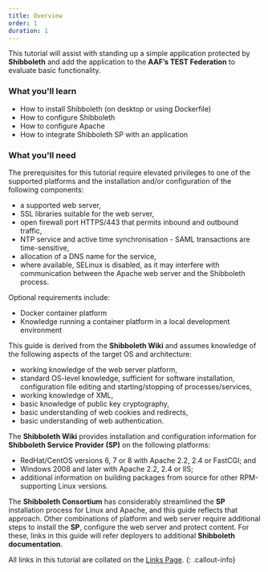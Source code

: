 ```yaml
---
title: Overview
order: 1
duration: 1
---
```


This tutorial will assist with standing up a simple application protected by **Shibboleth** and add the application
to the **AAF’s TEST Federation** to evaluate basic functionality.

### What you'll learn
- How to install Shibboleth (on desktop or using Dockerfile)
- How to configure Shibboleth
- How to configure Apache
- How to integrate Shibboleth SP with an application

### What you'll need

The prerequisites for this tutorial require elevated privileges to one of the supported platforms and the installation 
and/or configuration of the following components:

- a supported web server, 
- SSL libraries suitable for the web server,
- open firewall port HTTPS/443 that permits inbound and outbound traffic,
- NTP service and active time synchronisation - SAML transactions are time-sensitive,
- allocation of a DNS name for the service,
- where available, SELinux is disabled, as it may interfere with communication between the Apache web server and 
the Shibboleth process.

Optional requirements include:
- Docker container platform
- Knowledge running a container platform in a local development environment

This guide is derived from the **Shibboleth Wiki** and assumes knowledge of the following aspects of the target OS and
architecture:

- working knowledge of the web server platform,
- standard OS-level knowledge, sufficient for software installation, configuration file editing and starting/stopping of processes/services,
- working knowledge of XML,
- basic knowledge of public key cryptography,
- basic understanding of web cookies and redirects,
- basic understanding of web authentication.

The **Shibboleth Wiki** provides installation and configuration information for **Shibboleth Service Provider (SP)** on
the following platforms:

- RedHat/CentOS versions 6, 7 or 8 with Apache 2.2, 2.4 or FastCGI; and
- Windows 2008 and later with Apache 2.2, 2.4 or IIS;
- additional information on building packages from source for other RPM-supporting Linux versions.


The **Shibboleth Consortium** has considerably streamlined the **SP** installation process for Linux and Apache, and
this guide reflects that approach. Other combinations of platform and web server require additional steps to install
the **SP**, configure the web server and protect content. For these, links in this guide will refer deployers to
additional **Shibboleth documentation**.

All links in this tutorial are collated on the [Links Page](/saml-integration/10-links).
{: .callout-info}